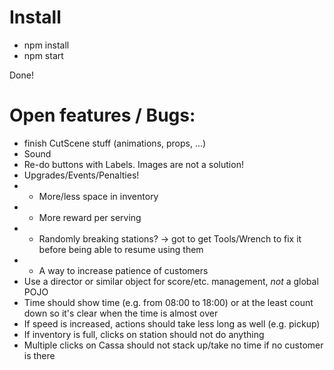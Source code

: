 # Install

* npm install
* npm start

Done!


# Open features / Bugs:
* finish CutScene stuff (animations, props, ...)
* Sound
* Re-do buttons with Labels. Images are not a solution!
* Upgrades/Events/Penalties!
* * More/less space in inventory
* * More reward per serving
* * Randomly breaking stations? -> got to get Tools/Wrench to fix it before being able to resume using them
* * A way to increase patience of customers
* Use a director or similar object for score/etc. management, *not* a global POJO
* Time should show time (e.g. from 08:00 to 18:00) or at the least count down so it's clear when the time is almost over
* If speed is increased, actions should take less long as well (e.g. pickup)
* If inventory is full, clicks on station should not do anything
* Multiple clicks on Cassa should not stack up/take no time if no customer is there